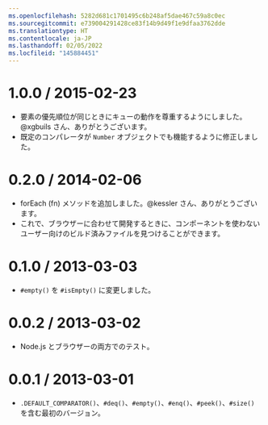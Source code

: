 ```yaml
---
ms.openlocfilehash: 5282d681c1701495c6b248af5dae467c59a8c0ec
ms.sourcegitcommit: e739004291428ce83f14b9d49f1e9dfaa3762dde
ms.translationtype: HT
ms.contentlocale: ja-JP
ms.lasthandoff: 02/05/2022
ms.locfileid: "145884451"
---
```

<a name="100--2015-02-23"></a>1.0.0 / 2015-02-23
==================

  * 要素の優先順位が同じときにキューの動作を尊重するようにしました。@xgbuils さん、ありがとうございます。
  * 既定のコンパレータが `Number` オブジェクトでも機能するように修正しました。

<a name="020--2014-02-06"></a>0.2.0 / 2014-02-06
==================

  * forEach (fn) メソッドを追加しました。@kessler さん、ありがとうございます。
  * これで、ブラウザーに合わせて開発するときに、コンポーネントを使わないユーザー向けのビルド済みファイルを見つけることができます。

<a name="010--2013-03-03"></a>0.1.0 / 2013-03-03
==================

  * `#empty()` を `#isEmpty()` に変更しました。

<a name="002--2013-03-02"></a>0.0.2 / 2013-03-02
==================

  * Node.js とブラウザーの両方でのテスト。

<a name="001--2013-03-01"></a>0.0.1 / 2013-03-01
==================

  * `.DEFAULT_COMPARATOR()`、`#deq()`、`#empty()`、`#enq()`、`#peek()`、`#size()` を含む最初のバージョン。

